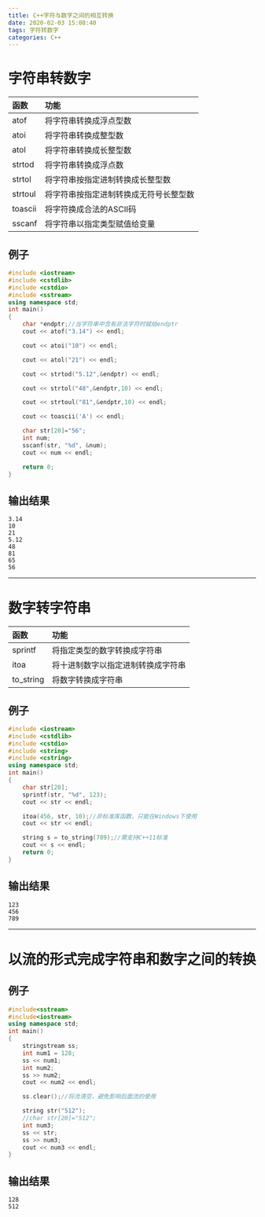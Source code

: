 ```yaml
---
title: C++字符与数字之间的相互转换
date: 2020-02-03 15:08:40
tags: 字符转数字
categories: C++
---
```

# 字符串转数字
|函数    |功能|
|:------|:--------|
atof	|将字符串转换成浮点型数
atoi	|将字符串转换成整型数
atol	|将字符串转换成长整型数
strtod	|将字符串转换成浮点数
strtol	|将字符串按指定进制转换成长整型数
strtoul	|将字符串按指定进制转换成无符号长整型数
toascii	|将字符换成合法的ASCII码
sscanf  |将字符串以指定类型赋值给变量

<!-- more -->
## 例子
```c++
#include <iostream>
#include <cstdlib>
#include <cstdio>
#include <sstream>
using namespace std;
int main()
{
    char *endptr;//当字符串中含有非法字符时赋给endptr
    cout << atof("3.14") << endl;

    cout << atoi("10") << endl;

    cout << atol("21") << endl;

    cout << strtod("5.12",&endptr) << endl;

    cout << strtol("48",&endptr,10) << endl;

    cout << strtoul("81",&endptr,10) << endl;

    cout << toascii('A') << endl;

    char str[20]="56";
    int num;
    sscanf(str, "%d", &num);
    cout << num << endl;

    return 0;
}
```
## 输出结果
```
3.14
10
21
5.12
48
81
65
56
```
---
# 数字转字符串
|函数    |功能|
|:------|:--------|
sprintf |将指定类型的数字转换成字符串
itoa    |将十进制数字以指定进制转换成字符串
to_string|将数字转换成字符串

## 例子
```c++
#include <iostream>
#include <cstdlib>
#include <cstdio>
#include <string>
#include <cstring>
using namespace std;
int main()
{
    char str[20];
    sprintf(str, "%d", 123);
    cout << str << endl;

    itoa(456, str, 10);//非标准库函数，只能在Windows下使用
    cout << str << endl;

    string s = to_string(789);//需支持C++11标准
    cout << s << endl;
    return 0;
}
```

## 输出结果
```
123
456
789
```
---
# 以流的形式完成字符串和数字之间的转换
## 例子
```c++
#include<sstream>
#include<iostream>
using namespace std;
int main()
{
    stringstream ss;
    int num1 = 128;
    ss << num1;
    int num2;
    ss >> num2;
    cout << num2 << endl;

    ss.clear();//将流清空，避免影响后面流的使用

    string str("512");
    //char str[20]="512";
    int num3;
    ss << str;
    ss >> num3;
    cout << num3 << endl;
}
```
## 输出结果
```
128
512
```